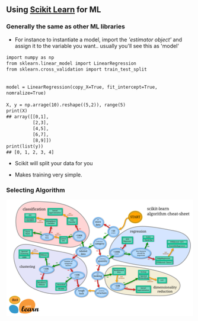 ## Using [Scikit Learn](https://scikit-learn.org/stable/user_guide.html) for ML 

### Generally the same as other ML libraries
- For instance to instantiate a model, import the _'estimator object'_ and assign it to the variable you want.. usually you'll see this as 'model'

```
import numpy as np
from sklearn.linear_model import LinearRegression
from sklearn.cross_validation import train_test_split


model = LinearRegression(copy_X=True, fit_intercept=True, nomralize=True)

X, y = np.arrage(10).reshape((5,2)), range(5)
print(X)
## array([[0,1],
          [2,3],
          [4,5],
          [6,7],
          [8,9]])
print(list(y))
## [0, 1, 2, 3, 4]
```

- Scikit will split your data for you

- Makes training very simple.

### Selecting Algorithm 

![](scikit_algo_selection_map.png)